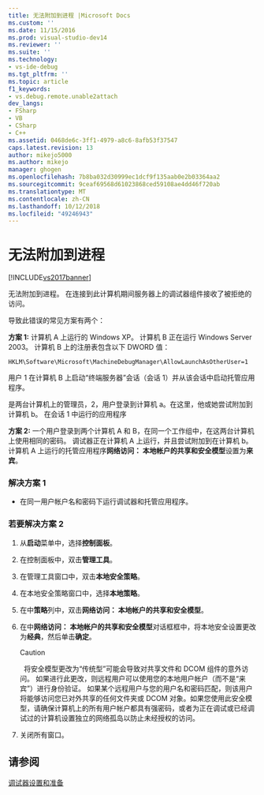 ```yaml
---
title: 无法附加到进程 |Microsoft Docs
ms.custom: ''
ms.date: 11/15/2016
ms.prod: visual-studio-dev14
ms.reviewer: ''
ms.suite: ''
ms.technology:
- vs-ide-debug
ms.tgt_pltfrm: ''
ms.topic: article
f1_keywords:
- vs.debug.remote.unable2attach
dev_langs:
- FSharp
- VB
- CSharp
- C++
ms.assetid: 0468de6c-3ff1-4979-a8c6-8afb53f37547
caps.latest.revision: 13
author: mikejo5000
ms.author: mikejo
manager: ghogen
ms.openlocfilehash: 7b8ba032d30999ec1dcf9f135aab0e2b03364aa2
ms.sourcegitcommit: 9ceaf69568d61023868ced59108ae4dd46f720ab
ms.translationtype: MT
ms.contentlocale: zh-CN
ms.lasthandoff: 10/12/2018
ms.locfileid: "49246943"
---
```

# <a name="unable-to-attach-to-the-process"></a>无法附加到进程
[!INCLUDE[vs2017banner](../includes/vs2017banner.md)]

无法附加到进程。 在连接到此计算机期间服务器上的调试器组件接收了被拒绝的访问。  
  
 导致此错误的常见方案有两个：  
  
 **方案 1:** 计算机 A 上运行的 Windows XP。 计算机 B 正在运行 Windows Server 2003。 计算机 B 上的注册表包含以下 DWORD 值：  
  
 `HKLM\Software\Microsoft\MachineDebugManager\AllowLaunchAsOtherUser=1`  
  
 用户 1 在计算机 B 上启动“终端服务器”会话（会话 1）并从该会话中启动托管应用程序。  
  
 是两台计算机上的管理员，2，用户登录到计算机 a。在这里，他或她尝试附加到计算机 b。 在会话 1 中运行的应用程序  
  
 **方案 2:** 一个用户登录到两个计算机 A 和 B，在同一个工作组中，在这两台计算机上使用相同的密码。 调试器正在计算机 A 上运行，并且尝试附加到在计算机 b。 计算机 A 上运行的托管应用程序**网络访问： 本地帐户的共享和安全模型**设置为**来宾**。  
  
### <a name="to-solve-scenario-1"></a>解决方案 1  
  
-   在同一用户帐户名和密码下运行调试器和托管应用程序。  
  
### <a name="to-solve-scenario-2"></a>若要解决方案 2  
  
1.  从**启动**菜单中，选择**控制面板**。  
  
2.  在控制面板中，双击**管理工具**。  
  
3.  在管理工具窗口中，双击**本地安全策略**。  
  
4.  在本地安全策略窗口中，选择**本地策略**。  
  
5.  在中**策略**列中，双击**网络访问： 本地帐户的共享和安全模型**。  
  
6.  在中**网络访问： 本地帐户的共享和安全模型**对话框框中，将本地安全设置更改为**经典**，然后单击**确定**。  
  
    > [!CAUTION]
    >    将安全模型更改为“传统型”可能会导致对共享文件和 DCOM 组件的意外访问。 如果进行此更改，则远程用户可以使用您的本地用户帐户（而不是“来宾”）进行身份验证。 如果某个远程用户与您的用户名和密码匹配，则该用户将能够访问您已对外共享的任何文件夹或 DCOM 对象。如果您使用此安全模型，请确保计算机上的所有用户帐户都具有强密码，或者为正在调试或已经调试过的计算机设置独立的网络孤岛以防止未经授权的访问。  
  
7.  关闭所有窗口。  
  
## <a name="see-also"></a>请参阅  
 [调试器设置和准备](../debugger/debugger-settings-and-preparation.md)



